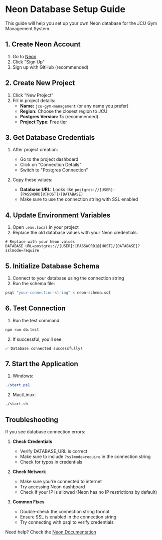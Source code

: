 # Neon Database Setup Guide

This guide will help you set up your own Neon database for the JCU Gym Management System.

## 1. Create Neon Account

1. Go to [Neon](https://neon.tech)
2. Click "Sign Up"
3. Sign up with GitHub (recommended)

## 2. Create New Project

1. Click "New Project"
2. Fill in project details:
   - **Name:** `jcu-gym-management` (or any name you prefer)
   - **Region:** Choose the closest region to JCU
   - **Postgres Version:** 15 (recommended)
   - **Project Type:** Free tier

## 3. Get Database Credentials

1. After project creation:
   - Go to the project dashboard
   - Click on "Connection Details"
   - Switch to "Postgres Connection"

2. Copy these values:
   - **Database URL:** Looks like `postgres://[USER]:[PASSWORD]@[HOST]/[DATABASE]`
   - Make sure to use the connection string with SSL enabled

## 4. Update Environment Variables

1. Open `.env.local` in your project
2. Replace the old database values with your Neon credentials:

```env
# Replace with your Neon values
DATABASE_URL=postgres://[USER]:[PASSWORD]@[HOST]/[DATABASE]?sslmode=require
```

## 5. Initialize Database Schema

1. Connect to your database using the connection string
2. Run the schema file:
```bash
psql "your-connection-string" < neon-schema.sql
```

## 6. Test Connection

1. Run the test command:
```bash
npm run db:test
```

2. If successful, you'll see:
```
✅ Database connected successfully!
```

## 7. Start the Application

1. Windows:
```powershell
./start.ps1
```

2. Mac/Linux:
```bash
./start.sh
```

## Troubleshooting

If you see database connection errors:

1. **Check Credentials**
   - Verify DATABASE_URL is correct
   - Make sure to include `?sslmode=require` in the connection string
   - Check for typos in credentials

2. **Check Network**
   - Make sure you're connected to internet
   - Try accessing Neon dashboard
   - Check if your IP is allowed (Neon has no IP restrictions by default)

3. **Common Fixes**
   - Double-check the connection string format
   - Ensure SSL is enabled in the connection string
   - Try connecting with psql to verify credentials

Need help? Check the [Neon Documentation](https://neon.tech/docs) 
